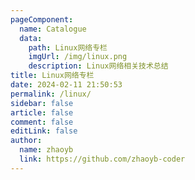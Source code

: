 ```yaml
---
pageComponent:
  name: Catalogue
  data:
    path: Linux网络专栏
    imgUrl: /img/linux.png
    description: Linux网络相关技术总结
title: Linux网络专栏
date: 2024-02-11 21:50:53
permalink: /linux/
sidebar: false
article: false
comment: false
editLink: false
author:
  name: zhaoyb
  link: https://github.com/zhaoyb-coder
---
```


